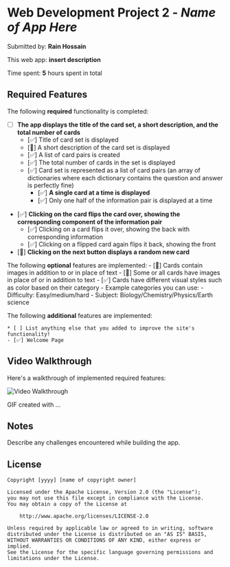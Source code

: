 # Web Development Project 2 - *Name of App Here*

Submitted by: **Rain Hossain**

This web app: **insert description**

Time spent: **5** hours spent in total

## Required Features

The following **required** functionality is completed:


- [ ] **The app displays the title of the card set, a short description, and the total number of cards**
  - [✅] Title of card set is displayed 
  - [🚧] A short description of the card set is displayed 
  - [✅] A list of card pairs is created
  - [✅] The total number of cards in the set is displayed 
  - [✅] Card set is represented as a list of card pairs (an array of dictionaries where each dictionary contains the question and answer is perfectly fine)
    - [✅] **A single card at a time is displayed**
    - [✅] Only one half of the information pair is displayed at a time
- [✅] **Clicking on the card flips the card over, showing the corresponding component of the information pair**
    - [✅] Clicking on a card flips it over, showing the back with corresponding information 
    - [✅] Clicking on a flipped card again flips it back, showing the front
- [🚧] **Clicking on the next button displays a random new card**

The following **optional** features are implemented:
    - [🚧] Cards contain images in addition to or in place of text
    - [🚧] Some or all cards have images in place of or in addition to text
    - [✅] Cards have different visual styles such as color based on their category
    - Example categories you can use:
        - Difficulty: Easy/medium/hard
        - Subject: Biology/Chemistry/Physics/Earth science

The following **additional** features are implemented:

    * [ ] List anything else that you added to improve the site's functionality!
    - [✅] Welcome Page


## Video Walkthrough

Here's a walkthrough of implemented required features:

<img src='http://i.imgur.com/link/to/your/gif/file.gif' title='Video Walkthrough' width='' alt='Video Walkthrough' />

<!-- Replace this with whatever GIF tool you used! -->
GIF created with ...  
<!-- Recommended tools:
[Kap](https://getkap.co/) for macOS
[ScreenToGif](https://www.screentogif.com/) for Windows
[peek](https://github.com/phw/peek) for Linux. -->

## Notes

Describe any challenges encountered while building the app.

## License

    Copyright [yyyy] [name of copyright owner]

    Licensed under the Apache License, Version 2.0 (the "License");
    you may not use this file except in compliance with the License.
    You may obtain a copy of the License at

        http://www.apache.org/licenses/LICENSE-2.0

    Unless required by applicable law or agreed to in writing, software
    distributed under the License is distributed on an "AS IS" BASIS,
    WITHOUT WARRANTIES OR CONDITIONS OF ANY KIND, either express or implied.
    See the License for the specific language governing permissions and
    limitations under the License.